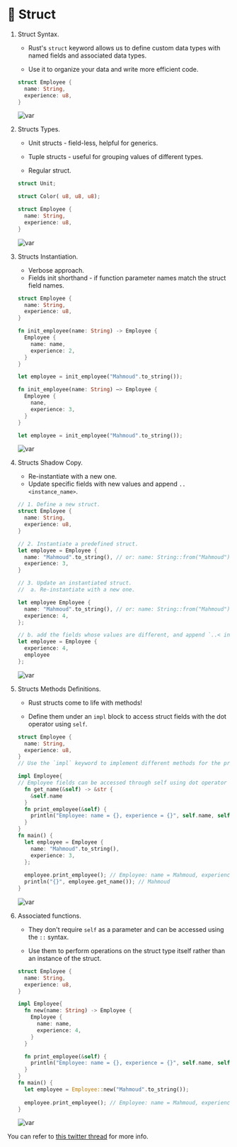 # 🧵 Struct

1. Struct Syntax.

	- Rust's `struct` keyword allows us to define custom data types with named fields and associated data types.

	- Use it to organize your data and write more efficient code.

	```rust
	struct Employee {
	  name: String,
	  experience: u8,
	}
	```

	![var](https://pbs.twimg.com/media/Ft5xMTDXgAA0huj?format=jpg&name=small)


1. Structs Types.

	- Unit structs - field-less, helpful for generics.

	- Tuple structs - useful for grouping values of different types.

	- Regular struct.

	```rust
	struct Unit;

	struct Color( u8, u8, u8);

	struct Employee {
	  name: String,
	  experience: u8,
	}
	```

	![var](https://pbs.twimg.com/media/Ft5xcIhWAAAIM1m?format=jpg&name=small)


1. Structs Instantiation.

	- Verbose approach.
	- Fields init shorthand - if function parameter names match the struct field names.

	```rust
	struct Employee {
	  name: String,
	  experience: u8,
	}

	fn init_employee(name: String) -> Employee {
	  Employee {
	    name: name,
	    experience: 2,
	  }
	}

	let employee = init_employee("Mahmoud".to_string());

	fn init_employee(name: String) —> Employee {
	  Employee {
	    nane,
	    experience: 3,
	  }
	}

	let employee = init_employee("Mahmoud".to_string());
	```

	![var](https://pbs.twimg.com/media/Ft5yIaIWYAIpyl9?format=jpg&name=small)


1. Structs Shadow Copy.

    - Re-instantiate with a new one.
	- Update specific fields with new values and append `..<instance_name>`.

	```rust
	// 1. Define a new struct.
	struct Employee {
	  name: String,
	  experience: u8,
	}

	// 2. Instantiate a predefined struct.
	let employee = Employee {
	  name: "Mahmoud".to_string(), // or: name: String::from("Mahmoud")
	  experience: 3,
	}

	// 3. Update an instantiated struct.
	//  a. Re-instantiate with a new one.

	let employee Employee {
	  name: "Mahmoud".to_string(), // or: name: String::from("Mahmoud")
	  experience: 4,
	};

	// b. add the fields whose values are different, and append `..< instance_name>` at the end.
	let employee = Employee {
	  experience: 4,
	  employee
	};
	```

	![var](https://pbs.twimg.com/media/Ft5yTquXwAQJt2U?format=jpg&name=small)


1. Structs Methods Definitions.

	- Rust structs come to life with methods!
	
	- Define them under an `impl` block to access struct fields with the dot operator using `self`.

	```rust
	struct Employee {
	  name: String,
	  experience: u8,
	}
	// Use the `impl` keyword to implement different methods for the previous struct.

	impl Employee{
	// Employee fields can be accessed through self using dot operator
	  fn get_name(&self) -> &str {
	    &self.name
	  }
	  fn print_employee(&self) {
	    println("Employee: name = {}, experience = {}", self.name, self.experience);
	  }
	}
	fn main() {
	  let employee = Employee {
	    name: "Mahmoud".to_string(),
	    experience: 3,
	  };
	  
	  employee.print_employee(); // Employee: name = Mahmoud, experience: 3
	  println("{}", employee.get_name()); // Mahmoud
	}
	```

	![var](https://pbs.twimg.com/media/Ft5yiOhWYAA9IXI?format=jpg&name=small)


1. Associated functions.

	- They don't require `self` as a parameter and can be accessed using the `::` syntax.
	
	- Use them to perform operations on the struct type itself rather than an instance of the struct.

	```rust
	struct Employee {
	  name: String,
	  experience: u8,
	}

	impl Employee{
	  fn new(name: String) -> Employee {
	  	Employee {
	      name: name,
	      experience: 4,
	    }
	  }

	  fn print_employee(&self) {
	    println("Employee: name = {}, experience = {}", self.name, self.experience);
	  }
	}
	fn main() {
	  let employee = Employee::new("Mahmoud".to_string());
	  
	  employee.print_employee(); // Employee: name = Mahmoud, experience: 4
	}
	```
	
	![var](https://pbs.twimg.com/media/Ft5zAgQX0AMApWH?format=jpg&name=small)


You can refer to [this twitter thread](https://twitter.com/wiseaidev/status/1647881627035377664) for more info.